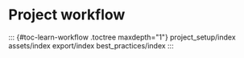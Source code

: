 Project workflow
================

::: {#toc-learn-workflow .toctree maxdepth="1"}
project\_setup/index assets/index export/index best\_practices/index
:::
